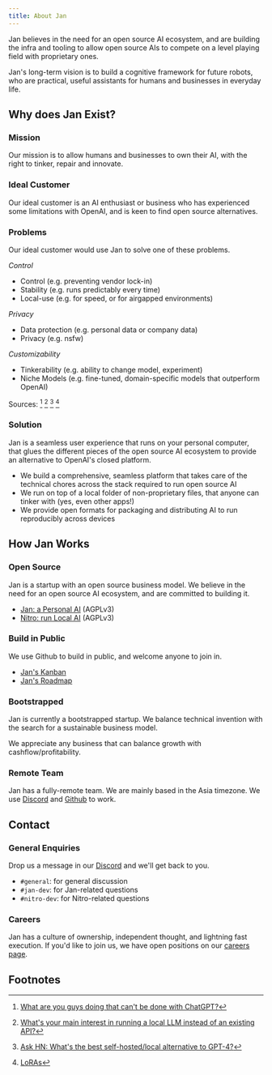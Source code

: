 ```yaml
---
title: About Jan
---
```


Jan believes in the need for an open source AI ecosystem, and are building the infra and tooling to allow open source AIs to compete on a level playing field with proprietary ones.

Jan's long-term vision is to build a cognitive framework for future robots, who are practical, useful assistants for humans and businesses in everyday life. 

## Why does Jan Exist?

### Mission

Our mission is to allow humans and businesses to own their AI, with the right to tinker, repair and innovate. 

### Ideal Customer

Our ideal customer is an AI enthusiast or business who has experienced some limitations with OpenAI, and is keen to find open source alternatives. 

### Problems

Our ideal customer would use Jan to solve one of these problems. 

*Control*
- Control (e.g. preventing vendor lock-in)
- Stability (e.g. runs predictably every time)
- Local-use (e.g. for speed, or for airgapped environments)
 
*Privacy*
- Data protection (e.g. personal data or company data)
- Privacy (e.g. nsfw) 

*Customizability*
- Tinkerability (e.g. ability to change model, experiment)
- Niche Models (e.g. fine-tuned, domain-specific models that outperform OpenAI)

Sources: [^1] [^2] [^3] [^4]

[^1]: [What are you guys doing that can't be done with ChatGPT?](https://www.reddit.com/r/LocalLLaMA/comments/17mghqr/comment/k7ksti6/?utm_source=share&utm_medium=web2x&context=3)
[^2]: [What's your main interest in running a local LLM instead of an existing API?](https://www.reddit.com/r/LocalLLaMA/comments/1718a9o/whats_your_main_interest_in_running_a_local_llm/)
[^3]: [Ask HN: What's the best self-hosted/local alternative to GPT-4?](https://news.ycombinator.com/item?id=36138224) 
[^4]: [LoRAs](https://www.reddit.com/r/LocalLLaMA/comments/17mghqr/comment/k7mdz1i/?utm_source=share&utm_medium=web2x&context=3)

### Solution

Jan is a seamless user experience that runs on your personal computer, that glues the different pieces of the open source AI ecosystem to provide an alternative to OpenAI's closed platform. 

- We build a comprehensive, seamless platform that takes care of the technical chores across the stack required to run open source AI
- We run on top of a local folder of non-proprietary files, that anyone can tinker with (yes, even other apps!) 
- We provide open formats for packaging and distributing AI to run reproducibly across devices

## How Jan Works

### Open Source

Jan is a startup with an open source business model. We believe in the need for an open source AI ecosystem, and are committed to building it. 

- [Jan: a Personal AI](https://github.com/janhq/jan) (AGPLv3)
- [Nitro: run Local AI](https://github.com/janhq/nitro) (AGPLv3)

### Build in Public

We use Github to build in public, and welcome anyone to join in.  

- [Jan's Kanban](https://github.com/orgs/janhq/projects/5)
- [Jan's Roadmap](https://github.com/orgs/janhq/projects/5/views/2)

### Bootstrapped

Jan is currently a bootstrapped startup. We balance technical invention with the search for a sustainable business model. 

We appreciate any business that can balance growth with cashflow/profitability. 

### Remote Team

Jan has a fully-remote team. We are mainly based in the Asia timezone. We use [Discord](https://discord.gg/af6SaTdzpx) and [Github](https://github.com/janhq) to work. 

## Contact

### General Enquiries

Drop us a message in our [Discord](https://discord.gg/af6SaTdzpx) and we'll get back to you.

- `#general`: for general discussion
- `#jan-dev`: for Jan-related questions
- `#nitro-dev`: for Nitro-related questions

### Careers

Jan has a culture of ownership, independent thought, and lightning fast execution. If you'd like to join us, we have open positions on our [careers page](https://janai.bamboohr.com/careers).   

## Footnotes